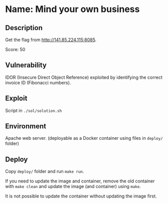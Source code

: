 # Name: Mind your own business

## Description

Get the flag from http://141.85.224.115:8085.

Score: 50

## Vulnerability

IDOR (Insecure Direct Object Reference) exploited by identifying the correct invoice ID (Fibonacci numbers).

## Exploit

Script in `./sol/solution.sh`

## Environment

Apache web server. (deployable as a Docker container using files in `deploy/` folder)

## Deploy

Copy `deploy/` folder and run `make run`.

If you need to update the image and container, remove the old container with `make clean` and update the image (and container) using `make`.

It is not possible to update the container without updating the image first.
